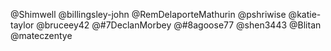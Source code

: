 @Shimwell
@billingsley-john
@RemDelaporteMathurin
@pshriwise
@katie-taylor
@bruceey42
@#7DeclanMorbey
@#8agoose77
@shen3443
@Blitan
@mateczentye

